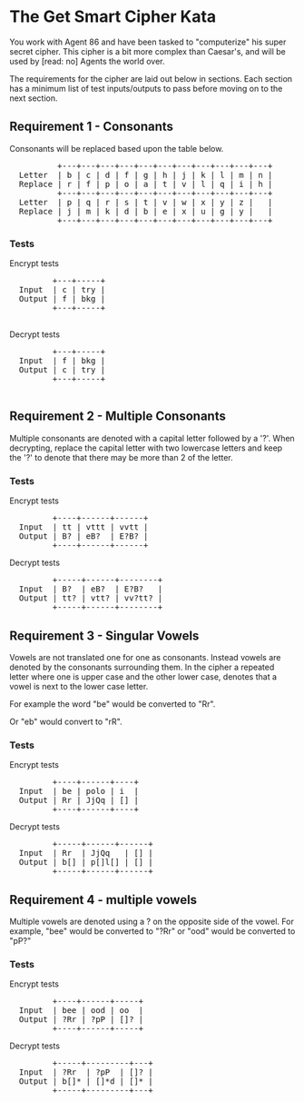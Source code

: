 # The Get Smart Cipher Kata

You work with Agent 86 and have been tasked to "computerize" his super secret cipher. This cipher is a bit more complex than Caesar's, and will be used by [read: no] Agents the world over.

The requirements for the cipher are laid out below in sections. Each section has a minimum list of test inputs/outputs to pass before moving on to the next section. 

## Requirement 1 - Consonants

Consonants will be replaced based upon the table below. 

<pre>
          +---+---+---+---+---+---+---+---+---+---+---+
  Letter  | b | c | d | f | g | h | j | k | l | m | n |
  Replace | r | f | p | o | a | t | v | l | q | i | h |
          +---+---+---+---+---+---+---+---+---+---+---+
  Letter  | p | q | r | s | t | v | w | x | y | z |   |
  Replace | j | m | k | d | b | e | x | u | g | y |   | 
          +---+---+---+---+---+---+---+---+---+---+---+
</pre>

### Tests

Encrypt tests

  <pre>
         +---+-----+
  Input  | c | try | 
  Output | f | bkg |
         +---+-----+
  </pre>

Decrypt tests

  <pre>
         +---+-----+
  Input  | f | bkg |
  Output | c | try |
         +---+-----+
  </pre>

## Requirement 2 - Multiple Consonants

Multiple consonants are denoted with a capital letter followed by a '?'.
When decrypting, replace the capital letter with two lowercase letters
and keep the '?' to denote that there may be more than 2 of the letter.

### Tests

Encrypt tests

<pre>
         +----+------+------+
  Input  | tt | vttt | vvtt |
  Output | B? | eB?  | E?B? | 
         +----+------+------+
</pre>

Decrypt tests

<pre>
         +-----+------+--------+
  Input  | B?  | eB?  | E?B?   |
  Output | tt? | vtt? | vv?tt? |
         +-----+------+--------+
</pre>

## Requirement 3 - Singular Vowels

Vowels are not translated one for one as consonants. Instead vowels are denoted by the consonants surrounding them. In the cipher a repeated letter where one is upper case and the other lower case, denotes that a vowel is next to the lower case letter.

For example the word "be" would be converted to "Rr".

Or "eb" would convert to "rR".

### Tests

Encrypt tests

<pre>
         +----+------+----+
  Input  | be | polo | i  |
  Output | Rr | JjQq | [] |
         +----+------+----+
</pre>

Decrypt tests

<pre>
         +-----+------+------+
  Input  | Rr  | JjQq   | [] |
  Output | b[] | p[]l[] | [] |
         +-----+------+------+
</pre>

## Requirement 4 - multiple vowels

Multiple vowels are denoted using a ? on the opposite side of the vowel.
For example, "bee" would be converted to "?Rr"
or "ood" would be converted to "pP?"

### Tests

Encrypt tests

<pre>
         +----+------+-----+
  Input  | bee | ood | oo  |
  Output | ?Rr | ?pP | []? |
         +----+------+-----+
</pre>

Decrypt tests

<pre>
         +-----+---------+---+
  Input  | ?Rr  | ?pP  | []? |
  Output | b[]* | []*d | []* |
         +-----+---------+---+
</pre>
